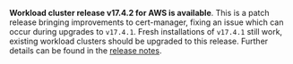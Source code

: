 **Workload cluster release v17.4.2 for AWS is available**. This is a patch release bringing improvements to cert-manager, fixing an issue which can occur during upgrades to `v17.4.1`. Fresh installations of `v17.4.1` still work, existing workload clusters should be upgraded to this release. Further details can be found in the [release notes](https://docs.giantswarm.io/changes/workload-cluster-releases-aws/releases/aws-v17.4.2/).
